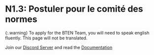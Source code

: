 # N1.3: Postuler pour le comité des normes

{:.warning}
To apply for the BTEN Team, you will need to speak english fluently. This page will not be translated.

Join our [Discord Server](https://discord.gg/eXzrZSx) and read the [Documentation](/Documentation)
